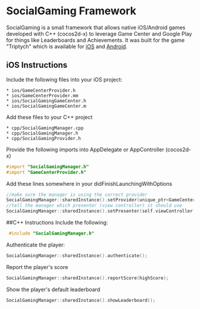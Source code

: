 # SocialGaming Framework

SocialGaming is a small framework that allows native iOS/Android games developed with C++ (cocos2d-x) to leverage Game Center and Google Play for things like Leaderboards and Achievements. It was built for the game "Triptych" which is available for [iOS](https://itunes.apple.com/us/app/triptych/id919010963?ls=1&mt=8) and [Android](https://play.google.com/store/apps/details?id=com.ensoft.games.triptych).

## iOS Instructions

Include the following files into your iOS project:

 	* ios/GameCenterProvider.h
 	* ios/GameCenterProvider.mm
 	* ios/SocialGamingGameCenter.h
 	* ios/SocialGamingGameCenter.m

Add these files to your C++ project

 	* cpp/SocialGamingManager.cpp
 	* cpp/SocialGamingManager.h
 	* cpp/SocialGamingProvider.h

Provide the following imports into AppDelegate or AppController (cocos2d-x)

```objective-c
#import "SocialGamingManager.h"
#import "GameCenterProvider.h"
```

Add these lines somewhere in your didFinishLaunchingWithOptions
```cpp
//make sure the manager is using the correct provider
SocialGamingManager::sharedInstance().setProvider(unique_ptr<GameCenterProvide>(new GameCenterProvider));
//tell the manager which presenter (view controller) it should use
SocialGamingManager::sharedInstance().setPresenter(self.viewController);
```

##C++ Instructions
Include the following:
```cpp
 #include "SocialGamingManager.h"
 ```

Authenticate the player:
```cpp
SocialGamingManager::sharedInstance().authenticate();
```

Report the player's score
```cpp
SocialGamingManager::sharedInstance().reportScore(highScore);
```

Show the player's default leaderboard
```cpp
SocialGamingManager::sharedInstance().showLeaderboard();
```
